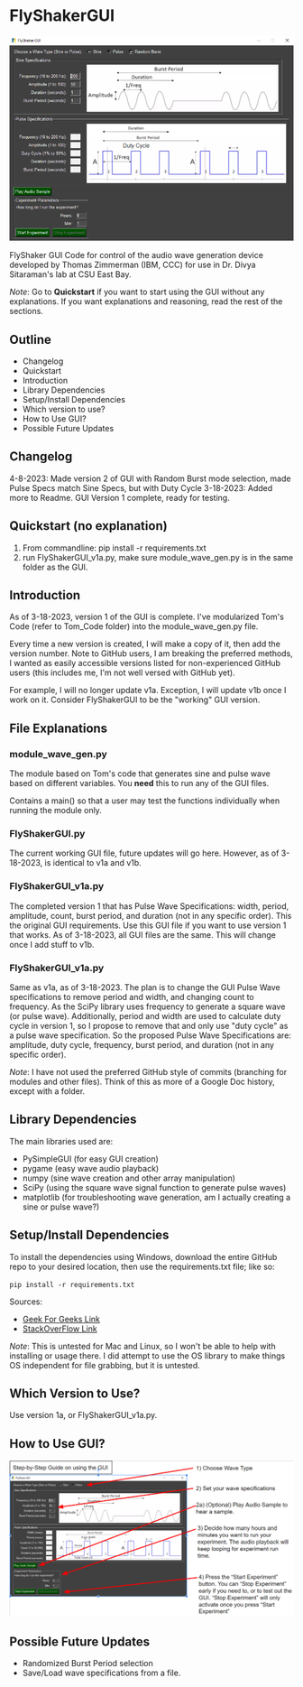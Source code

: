 # FlyShakerGUI
![GUI Sample Image](other/sample_gui_image_v2.PNG)

FlyShaker GUI Code for control of the audio wave generation device developed
by Thomas Zimmerman (IBM, CCC) for use in Dr. Divya Sitaraman's lab at CSU East Bay.

*Note*: Go to **Quickstart** if you want to start using the GUI without any explanations.
If you want explanations and reasoning, read the rest of the sections.

## Outline
- Changelog
- Quickstart
- Introduction
- Library Dependencies
- Setup/Install Dependencies
- Which version to use?
- How to Use GUI?
- Possible Future Updates

## Changelog
4-8-2023: Made version 2 of GUI with Random Burst mode selection,
          made Pulse Specs match Sine Specs, but with Duty Cycle 
3-18-2023: Added more to Readme. GUI Version 1 complete, ready for testing. 

## Quickstart (no explanation)

1. From commandline: pip install -r requirements.txt
2. run FlyShakerGUI_v1a.py, make sure module_wave_gen.py is in the same folder as the GUI.

## Introduction

As of 3-18-2023, version 1 of the GUI is complete.
I've modularized Tom's Code (refer to Tom_Code folder) into the module_wave_gen.py file.

Every time a new version is created, I will make a copy of it, then add the version number.
Note to GitHub users, I am breaking the preferred methods,
I wanted as easily accessible versions listed for non-experienced GitHub users
(this includes me, I'm not well versed with GitHub yet).

For example, I will no longer update v1a. Exception, I will update v1b once I work on it.
Consider FlyShakerGUI to be the "working" GUI version.

## File Explanations

### module_wave_gen.py
The module based on Tom's code that generates sine and pulse wave
based on different variables. You **need** this to run any of the GUI files.

Contains a main() so that a user may test the functions individually
when running the module only.

### FlyShakerGUI.py
The current working GUI file, future updates will go here.
However, as of 3-18-2023, is identical to v1a and v1b.

### FlyShakerGUI_v1a.py
The completed version 1 that has Pulse Wave Specifications:
width, period, amplitude, count, burst period, and duration (not in any specific order).
This the original GUI requirements. Use this GUI file if you want to use version 1 that works.
As of 3-18-2023, all GUI files are the same. This will change once I add stuff to v1b.

### FlyShakerGUI_v1a.py
Same as v1a, as of 3-18-2023. The plan is to change the GUI Pulse Wave specifications to
remove period and width, and changing count to frequency. As the SciPy library uses
frequency to generate a square wave (or pulse wave). Additionally, period and width are used
to calculate duty cycle in version 1, so I propose to remove that and only use "duty cycle"
as a pulse wave specification. So the proposed Pulse Wave Specifications are:
amplitude, duty cycle, frequency, burst period, and duration (not in any specific order).

*Note*: I have not used the preferred GitHub style of commits
(branching for modules and other files). Think of this as more of a
Google Doc history, except with a folder.

## Library Dependencies

The main libraries used are:
- PySimpleGUI (for easy GUI creation)
- pygame (easy wave audio playback)
- numpy (sine wave creation and other array manipulation)
- SciPy (using the square wave signal function to generate pulse waves)
- matplotlib (for troubleshooting wave generation, am I actually creating a sine or pulse wave?)

## Setup/Install Dependencies

To install the dependencies using Windows,
download the entire GitHub repo to your desired location, then use the requirements.txt file;
like so:

`pip install -r requirements.txt`

Sources:
- [Geek For Geeks Link](https://www.geeksforgeeks.org/how-to-install-python-packages-with-requirements-txt/)
- [StackOverFlow Link](https://stackoverflow.com/questions/66899666/how-to-install-from-requirements-txt)

*Note*: This is untested for Mac and Linux,
so I won't be able to help with installing or usage there.
I did attempt to use the OS library to make things OS independent for file grabbing,
but it is untested.

## Which Version to Use?
Use version 1a, or FlyShakerGUI_v1a.py.

## How to Use GUI?
![Step-by-Step Guide](other/v1a_step_by_step_guide_using_gui.PNG)

## Possible Future Updates
- Randomized Burst Period selection
- Save/Load wave specifications from a file.

